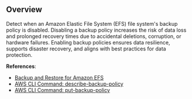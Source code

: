 ## Overview

Detect when an Amazon Elastic File System (EFS) file system's backup policy is disabled. Disabling a backup policy increases the risk of data loss and prolonged recovery times due to accidental deletions, corruption, or hardware failures. Enabling backup policies ensures data resilience, supports disaster recovery, and aligns with best practices for data protection.

**References**:
- [Backup and Restore for Amazon EFS](https://docs.aws.amazon.com/efs/latest/ug/awsbackup.html)
- [AWS CLI Command: describe-backup-policy](https://awscli.amazonaws.com/v2/documentation/api/latest/reference/efs/describe-backup-policy.html)
- [AWS CLI Command: put-backup-policy](https://awscli.amazonaws.com/v2/documentation/api/latest/reference/efs/put-backup-policy.html)